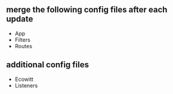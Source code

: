 ## merge the following config files after each update
- App
- Filters
- Routes

## additional config files
- Ecowitt
- Listeners